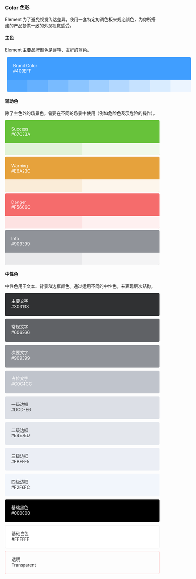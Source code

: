 ### Color 色彩

Element 为了避免视觉传达差异，使用一套特定的调色板来规定颜色，为你所搭建的产品提供一致的外观视觉感受。

#### 主色

Element 主要品牌颜色是鲜艳、友好的蓝色。

<div class="" style="width: 600px;padding-left: 6px; padding-right: 6px;">
    <div class="demo-color-box" style="background: rgb(64, 158, 255);">Brand Color
        <div class="value">#409EFF</div>
        <div class="bg-color-sub" style="background: rgb(236, 245, 255);">
        <div class="bg-blue-sub-item" style="background: rgb(83, 168, 255);"></div><div class="bg-blue-sub-item" style="background: rgb(102, 177, 255);"></div><div class="bg-blue-sub-item" style="background: rgb(121, 187, 255);"></div><div class="bg-blue-sub-item" style="background: rgb(140, 197, 255);"></div><div class="bg-blue-sub-item" style="background: rgb(160, 207, 255);"></div><div class="bg-blue-sub-item" style="background: rgb(179, 216, 255);"></div><div class="bg-blue-sub-item" style="background: rgb(198, 226, 255);"></div><div class="bg-blue-sub-item" style="background: rgb(217, 236, 255);"></div>
        </div>
    </div>
</div>

<style>
.demo-color-box {
    position: relative;
    border-radius: 4px;
    padding: 20px;
    margin: 5px 0;
    height: 114px;
    box-sizing: border-box;
    color: #fff;
    font-size: 14px;
}
.bg-color-sub {
    width: 100%;
    height: 40px;
    left: 0;
    bottom: 0;
    position: absolute;
}
.bg-blue-sub-item {
    width: 11.1111111%;
    height: 100%;
    display: inline-block;
}
.bg-blue-sub-item:first-child {
    border-radius: 0 0 0 4px;
}
</style>

#### 辅助色

除了主色外的场景色，需要在不同的场景中使用（例如危险色表示危险的操作）。

<div class="el-row" style="margin-left: -6px; margin-right: -6px;">
    <div class="el-col el-col-6 el-col-xs-12" style="padding-left: 6px; padding-right: 6px;">
        <div class="demo-color-box" style="background: rgb(103, 194, 58);">Success<div class="value">#67C23A</div><div class="bg-color-sub"><div class="bg-success-sub-item" style="background: rgb(225, 243, 216);"></div><div class="bg-success-sub-item" style="background: rgb(240, 249, 235);"></div></div></div></div><div class="el-col el-col-6 el-col-xs-12" style="padding-left: 6px; padding-right: 6px;">
        <div class="demo-color-box" style="background: rgb(230, 162, 60);">Warning<div class="value">#E6A23C</div><div class="bg-color-sub"><div class="bg-success-sub-item" style="background: rgb(250, 236, 216);"></div><div class="bg-success-sub-item" style="background: rgb(253, 246, 236);"></div></div></div></div><div class="el-col el-col-6 el-col-xs-12" style="padding-left: 6px; padding-right: 6px;">
        <div class="demo-color-box" style="background: rgb(245, 108, 108);">Danger<div class="value">#F56C6C</div><div class="bg-color-sub"><div class="bg-success-sub-item" style="background: rgb(253, 226, 226);"></div><div class="bg-success-sub-item" style="background: rgb(254, 240, 240);"></div></div></div></div><div class="el-col el-col-6 el-col-xs-12" style="padding-left: 6px; padding-right: 6px;">
        <div class="demo-color-box" style="background: rgb(144, 147, 153);">Info<div class="value">#909399</div><div class="bg-color-sub"><div class="bg-success-sub-item" style="background: rgb(233, 233, 235);"></div><div class="bg-success-sub-item" style="background: rgb(244, 244, 245);"></div></div></div>
    </div>
</div>

<style>
.bg-success-sub-item {
    width: 50%;
    height: 100%;
    display: inline-block;
}
.bg-success-sub-item:first-child {
    border-radius: 0 0 0 4px;
}

.bg-success-sub-item:last-child {
    border-radius: 0 0 4px 0;
}
</style>

#### 中性色

中性色用于文本、背景和边框颜色。通过运用不同的中性色，来表现层次结构。

<div class="el-row" style="margin-left: -6px; margin-right: -6px;">
    <div class="el-col el-col-6 el-col-xs-12" style="padding-left: 6px; padding-right: 6px;">
        <div class="demo-color-box-group">
            <div class="demo-color-box demo-color-box-other" style="background: rgb(48, 49, 51);">主要文字<div class="value">#303133</div></div>
            <div class="demo-color-box demo-color-box-other" style="background: rgb(96, 98, 102);">常规文字<div class="value">#606266</div></div>
            <div class="demo-color-box demo-color-box-other" style="background: rgb(144, 147, 153);">次要文字<div class="value">#909399</div></div>
            <div class="demo-color-box demo-color-box-other" style="background: rgb(192, 196, 204);">占位文字<div class="value">#C0C4CC</div></div></div>
        </div>
    <div class="el-col el-col-6 el-col-xs-12" style="padding-left: 6px; padding-right: 6px;">
        <div class="demo-color-box-group">
            <div class="demo-color-box demo-color-box-other demo-color-box-lite" style="background: rgb(220, 223, 230);">一级边框<div class="value">#DCDFE6</div></div>
            <div class="demo-color-box demo-color-box-other demo-color-box-lite" style="background: rgb(228, 231, 237);">二级边框<div class="value">#E4E7ED</div></div>
            <div class="demo-color-box demo-color-box-other demo-color-box-lite" style="background: rgb(235, 238, 245);">三级边框<div class="value">#EBEEF5</div></div>
            <div class="demo-color-box demo-color-box-other demo-color-box-lite" style="background: rgb(242, 246, 252);">四级边框<div class="value">#F2F6FC</div></div></div>
        </div>
    <div class="el-col el-col-6 el-col-xs-12" style="padding-left: 6px; padding-right: 6px;">
        <div class="demo-color-box-group">
            <div class="demo-color-box demo-color-box-other" style="background: rgb(0, 0, 0);">基础黑色<div class="value">#000000</div></div>
            <div class="demo-color-box demo-color-box-other" style="background: rgb(255, 255, 255); color: rgb(48, 49, 51); border: 1px solid rgb(238, 238, 238);">基础白色<div class="value">#FFFFFF</div></div>
            <div class="demo-color-box demo-color-box-other bg-transparent">透明<div class="value">Transparent</div></div>
        </div>
    </div>
</div>

<style>
.demo-color-box-lite {
    color: #303133;
}

.bg-transparent {
    border: 1px solid #fcc3c3;
    color: #303133;
    background: url(data:image/svg+xml;utf8,<svg xmlns='http://www.w3.org/2000/svg' version='1.1' preserveAspectRatio='none' viewBox='0 0 100 100'><path d='M0 98 L100 0 L100 1 L1 98' fill='%23FCC3C3' /></svg>);
    background-repeat: no-repeat;
    background-position: 50%;
    background-size: 100% 100%,auto;
}

.demo-color-box-other {
    height: 74px;
    margin: 10px 0!important;
    border-radius: 4px 4px 4px 4px!important;
    padding: 15px 20px;
}
</style>